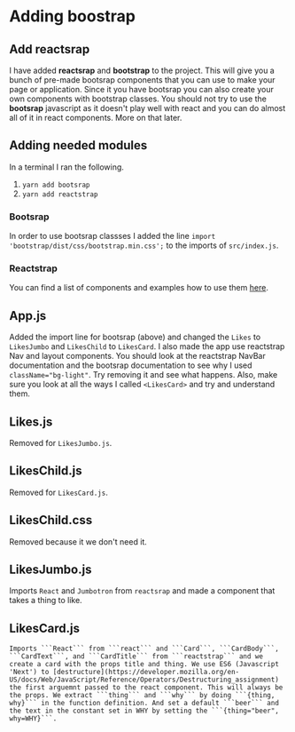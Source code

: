 # Adding boostrap

## Add reactsrap

I have added **reactsrap** and **bootstrap** to the project. This will give you a bunch of pre-made bootsrap components that you can use to make your page or application. Since it you have bootsrap you can also create your own components with bootstrap classes. You should not try to use the **bootsrap** javascript as it doesn't play well with react and you can do almost all of it in react components. More on that later.

## Adding needed modules
In a terminal I ran the following.
1. ```yarn add bootsrap```
2. ```yarn add reactstrap```

### Bootsrap
In order to use bootsrap classses I added the line ```import 'bootstrap/dist/css/bootstrap.min.css';``` to the imports of ```src/index.js```.

### Reactstrap
You can find a list of components and examples how to use them [here](https://reactstrap.github.io/components/alerts/).

## App.js
Added the import line for bootsrap (above) and changed the ```Likes``` to ```LikesJumbo``` and ```LikesChild``` to ```LikesCard```. I also made the app use reactstrap Nav and layout components. You should look at the reactstrap NavBar documentation and the bootsrap documentation to see why I used ```className="bg-light"```. Try removing it and see what happens. Also, make sure you look at all the ways I called ```<LikesCard>``` and try and understand them.

## Likes.js
Removed for ```LikesJumbo.js```.

## LikesChild.js
Removed for ```LikesCard.js```.

## LikesChild.css
Removed because it we don't need it.

## LikesJumbo.js
Imports ```React``` and ```Jumbotron``` from ```reactsrap``` and made a component that takes a thing to like.

## LikesCard.js
    Imports ```React``` from ```react``` and ```Card```, ```CardBody```, ```CardText```, and ```CardTitle``` from ```reactstrap``` and we create a card with the props title and thing. We use ES6 (Javascript 'Next') to [destructure](https://developer.mozilla.org/en-US/docs/Web/JavaScript/Reference/Operators/Destructuring_assignment) the first arguemnt passed to the react component. This will always be the props. We extract ```thing``` and ```why``` by doing ```{thing, why}``` in the function definition. And set a default ```beer``` and the text in the constant set in WHY by setting the ```{thing="beer", why=WHY}```.